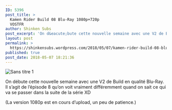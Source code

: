 ```yaml
---
ID: 5396
post_title: >
  Kamen Rider Build 08 Blu-Ray 1080p+720p
  VOSTFR
author: Shinken Subs
post_excerpt: 'On d&eacute;bute cette nouvelle semaine avec une V2 de Build en qualit&eacute; Blu-Ray. Il s&rsquo;agit de l&rsquo;&eacute;pisode 8 qu&rsquo;on voit vraiment diff&eacute;remment quand on sait ce qui va se passer dans la suite de la s&eacute;rie XD (La version 1080p est en cours d&rsquo;upload, un peu de patience.) Publicit&eacute;s'
layout: post
permalink: >
  https://shinkensubs.wordpress.com/2018/05/07/kamen-rider-build-08-blu-ray-1080p720p-vostfr/
published: true
post_date: 2018-05-07 18:21:36
---
```

<p><img data-attachment-id="2390" data-permalink="https://shinkensubs.wordpress.com/2018/05/07/kamen-rider-build-08-blu-ray-1080p720p-vostfr/sans-titre-1-212/" data-orig-file="https://shinkensubs.files.wordpress.com/2018/05/sans-titre-13.jpg?w=840" data-orig-size="1052,583" data-comments-opened="1" data-image-meta="{&quot;aperture&quot;:&quot;0&quot;,&quot;credit&quot;:&quot;&quot;,&quot;camera&quot;:&quot;&quot;,&quot;caption&quot;:&quot;&quot;,&quot;created_timestamp&quot;:&quot;0&quot;,&quot;copyright&quot;:&quot;&quot;,&quot;focal_length&quot;:&quot;0&quot;,&quot;iso&quot;:&quot;0&quot;,&quot;shutter_speed&quot;:&quot;0&quot;,&quot;title&quot;:&quot;&quot;,&quot;orientation&quot;:&quot;0&quot;}" data-image-title="Sans titre 1" data-image-description="" data-medium-file="https://shinkensubs.files.wordpress.com/2018/05/sans-titre-13.jpg?w=840?w=300" data-large-file="https://shinkensubs.files.wordpress.com/2018/05/sans-titre-13.jpg?w=840?w=840" class="alignnone size-full wp-image-2390" src="https://shinkensubs.files.wordpress.com/2018/05/sans-titre-13.jpg?w=840" alt="Sans titre 1" srcset="https://united-subs.dearclouds.com/wp-content/uploads/2018/05/1eed681b4d73aa96f45664a437d1cd42.jpg 840w, https://shinkensubs.files.wordpress.com/2018/05/sans-titre-13.jpg?w=150 150w, https://shinkensubs.files.wordpress.com/2018/05/sans-titre-13.jpg?w=300 300w, https://shinkensubs.files.wordpress.com/2018/05/sans-titre-13.jpg?w=768 768w, https://shinkensubs.files.wordpress.com/2018/05/sans-titre-13.jpg?w=1024 1024w, https://shinkensubs.files.wordpress.com/2018/05/sans-titre-13.jpg 1052w" sizes="(max-width: 709px) 85vw, (max-width: 909px) 67vw, (max-width: 1362px) 62vw, 840px"   /></p>
<p><span id="more-2389"></span></p>
<p>On débute cette nouvelle semaine avec une V2 de Build en qualité Blu-Ray. Il s&rsquo;agit de l&rsquo;épisode 8 qu&rsquo;on voit vraiment différemment quand on sait ce qui va se passer dans la suite de la série XD</p>
<p>(La version 1080p est en cours d&rsquo;upload, un peu de patience.)</p>